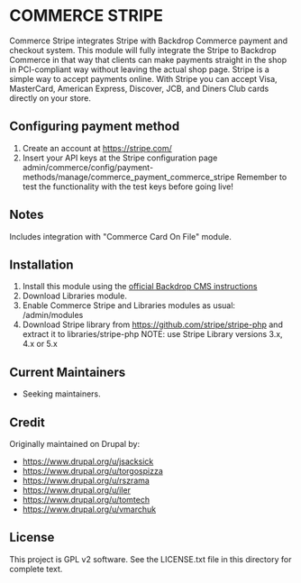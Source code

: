 # COMMERCE STRIPE

Commerce Stripe integrates Stripe with Backdrop Commerce payment and checkout
system. This module will fully integrate the Stripe to Backdrop Commerce in
that way that clients can make payments straight in the shop in PCI-compliant
way without leaving the actual shop page. Stripe is a simple way to accept
payments online. With Stripe you can accept Visa, MasterCard, American Express,
Discover, JCB, and Diners Club cards directly on your store.

## Configuring payment method

1. Create an account at https://stripe.com/
2. Insert your API keys at the Stripe configuration page
   admin/commerce/config/payment-methods/manage/commerce_payment_commerce_stripe
   Remember to test the functionality with the test keys before going live!

## Notes

Includes integration with "Commerce Card On File" module.

## Installation

1. Install this module using the [official Backdrop CMS instructions](https://backdropcms.org/guide/modules)
2. Download Libraries module.
3. Enable Commerce Stripe and Libraries modules as usual: /admin/modules
4. Download Stripe library from <https://github.com/stripe/stripe-php> and
   extract it to libraries/stripe-php
   NOTE: use Stripe Library versions 3.x, 4.x or 5.x

## Current Maintainers

* Seeking maintainers.

## Credit

Originally maintained on Drupal by:

* <https://www.drupal.org/u/jsacksick>
* <https://www.drupal.org/u/torgospizza>
* <https://www.drupal.org/u/rszrama>
* <https://www.drupal.org/u/iler>
* <https://www.drupal.org/u/tomtech>
* <https://www.drupal.org/u/vmarchuk>

## License

This project is GPL v2 software. See the LICENSE.txt file in this directory for
complete text.
